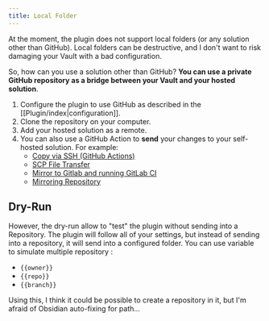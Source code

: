 ```yaml
---
title: Local Folder
---
```


At the moment, the plugin does not support local folders (or any solution other than GitHub). Local folders can be destructive, and I don't want to risk damaging your Vault with a bad configuration.

So, how can you use a solution other than GitHub? **You can use a private GitHub repository as a bridge between your Vault and your hosted solution**.

1. Configure the plugin to use GitHub as described in the [[Plugin/index|configuration]].
2. Clone the repository on your computer.
3. Add your hosted solution as a remote.
4. You can also use a GitHub Action to **send** your changes to your self-hosted solution. For example:
    - [Copy via SSH (GitHub Actions)](https://github.com/marketplace/actions/copy-via-ssh)
    - [SCP File Transfer](https://github.com/marketplace/actions/scp-file-transfer)
    - [Mirror to Gitlab and running GitLab CI](https://github.com/marketplace/actions/mirror-to-gitlab-and-run-gitlab-ci)
    - [Mirroring Repository](https://github.com/marketplace/actions/mirroring-repository)

## Dry-Run

However, the dry-run allow to "test" the plugin without sending into a Repository. The plugin will follow all of your settings, but instead of sending into a repository, it will send into a configured folder. You can use variable to simulate multiple repository :
- `{{owner}}` 
- `{{repo}}`
- `{{branch}}`

Using this, I think it could be possible to create a repository in it, but I'm afraid of Obsidian auto-fixing for path...